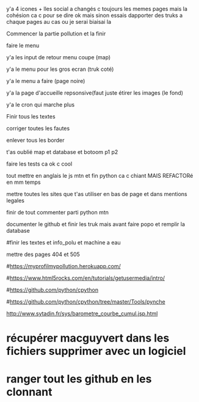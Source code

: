y'a 4 icones + lles social a changés c toujours les memes pages mais la cohésion ca c pour se dire ok mais sinon essais dapporter des truks a chaque pages au cas ou je serai biaisai la

Commencer la partie pollution et la finir

faire le menu 

y'a les input de retour menu coupe (map)

y'a le menu pour les gros ecran (truk coté)

y'a le menu a faire  (page noire)

y'a la page d'accueille repsonsive(faut juste étirer les images (le fond)

y'a le cron qui marche plus

Finir tous les textes

corriger toutes les fautes 

enlever tous les border

t'as oublié map et database et botoom p1 p2

faire les tests ca ok c cool

tout mettre en anglais le js mtn et fin python ca c chiant MAIS REFACTORé en mm temps

mettre toutes les sites que t'as utiliser en bas de page et dans mentions legales

finir de tout commenter parti python mtn

documenter le github et finir les truk mais avant faire popo et remplir la database

#finir les textes et info_polu et machine a eau

mettre des pages 404 et 505





#https://myprofilmypollution.herokuapp.com/

#https://www.html5rocks.com/en/tutorials/getusermedia/intro/

#https://github.com/python/cpython

#https://github.com/python/cpython/tree/master/Tools/pynche

 http://www.sytadin.fr/sys/barometre_courbe_cumul.jsp.html


# récupérer macguyvert dans les fichiers supprimer avec un logiciel 

# ranger tout les github en les clonnant

